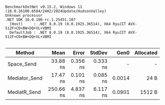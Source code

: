 ```

BenchmarkDotNet v0.15.2, Windows 11 (10.0.26100.6584/24H2/2024Update/HudsonValley)
Unknown processor
.NET SDK 10.0.100-rc.1.25451.107
  [Host]     : .NET 8.0.19 (8.0.1925.36514), X64 RyuJIT AVX-512F+CD+BW+DQ+VL+VBMI
  DefaultJob : .NET 8.0.19 (8.0.1925.36514), X64 RyuJIT AVX-512F+CD+BW+DQ+VL+VBMI


```
| Method        | Mean      | Error    | StdDev   | Gen0   | Allocated |
|-------------- |----------:|---------:|---------:|-------:|----------:|
| Space_Send    |  33.88 ns | 0.356 ns | 0.333 ns |      - |         - |
| Mediator_Send |  17.47 ns | 0.101 ns | 0.085 ns | 0.0014 |      24 B |
| MediatR_Send  | 250.66 ns | 4.837 ns | 6.117 ns | 0.0901 |    1512 B |
